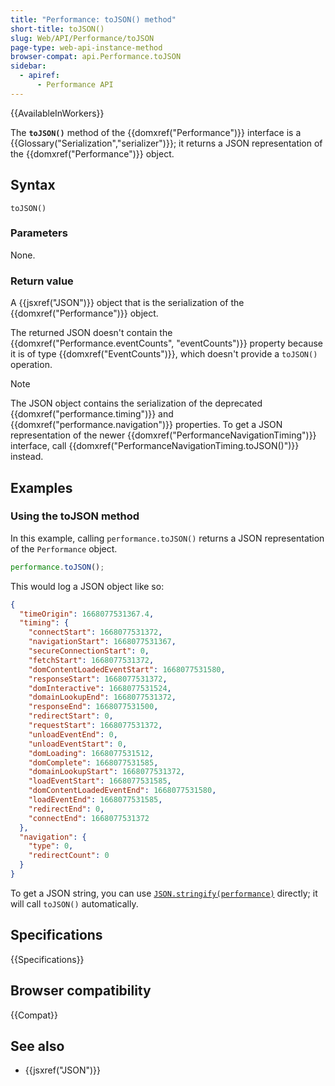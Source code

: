```yaml
---
title: "Performance: toJSON() method"
short-title: toJSON()
slug: Web/API/Performance/toJSON
page-type: web-api-instance-method
browser-compat: api.Performance.toJSON
sidebar:
  - apiref:
      - Performance API
---
```


{{AvailableInWorkers}}

The **`toJSON()`** method of the {{domxref("Performance")}} interface is a {{Glossary("Serialization","serializer")}}; it returns a JSON representation of the {{domxref("Performance")}} object.

## Syntax

```js-nolint
toJSON()
```

### Parameters

None.

### Return value

A {{jsxref("JSON")}} object that is the serialization of the {{domxref("Performance")}} object.

The returned JSON doesn't contain the {{domxref("Performance.eventCounts", "eventCounts")}} property because it is of type {{domxref("EventCounts")}}, which doesn't provide a `toJSON()` operation.

> [!NOTE]
> The JSON object contains the serialization of the deprecated {{domxref("performance.timing")}} and {{domxref("performance.navigation")}} properties. To get a JSON representation of the newer {{domxref("PerformanceNavigationTiming")}} interface, call {{domxref("PerformanceNavigationTiming.toJSON()")}} instead.

## Examples

### Using the toJSON method

In this example, calling `performance.toJSON()` returns a JSON representation of the `Performance` object.

```js
performance.toJSON();
```

This would log a JSON object like so:

```json
{
  "timeOrigin": 1668077531367.4,
  "timing": {
    "connectStart": 1668077531372,
    "navigationStart": 1668077531367,
    "secureConnectionStart": 0,
    "fetchStart": 1668077531372,
    "domContentLoadedEventStart": 1668077531580,
    "responseStart": 1668077531372,
    "domInteractive": 1668077531524,
    "domainLookupEnd": 1668077531372,
    "responseEnd": 1668077531500,
    "redirectStart": 0,
    "requestStart": 1668077531372,
    "unloadEventEnd": 0,
    "unloadEventStart": 0,
    "domLoading": 1668077531512,
    "domComplete": 1668077531585,
    "domainLookupStart": 1668077531372,
    "loadEventStart": 1668077531585,
    "domContentLoadedEventEnd": 1668077531580,
    "loadEventEnd": 1668077531585,
    "redirectEnd": 0,
    "connectEnd": 1668077531372
  },
  "navigation": {
    "type": 0,
    "redirectCount": 0
  }
}
```

To get a JSON string, you can use [`JSON.stringify(performance)`](/en-US/docs/Web/JavaScript/Reference/Global_Objects/JSON/stringify) directly; it will call `toJSON()` automatically.

## Specifications

{{Specifications}}

## Browser compatibility

{{Compat}}

## See also

- {{jsxref("JSON")}}
